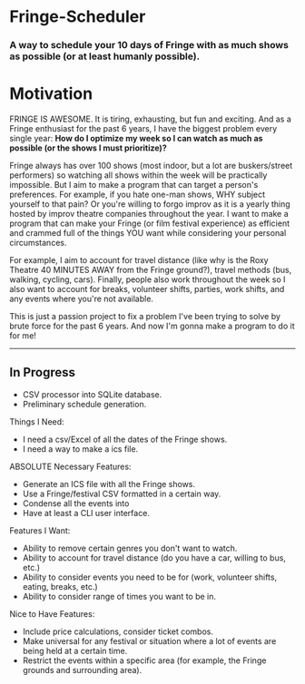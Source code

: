 # Fringe-Scheduler
### A way to schedule your 10 days of Fringe with as much shows as possible (or at least humanly possible).

# Motivation

FRINGE IS AWESOME. It is tiring, exhausting, but fun and exciting. And as a Fringe enthusiast for the past 6 years, I have the biggest problem every single year: **How do I optimize my week so I can watch as much as possible (or the shows I must prioritize)?**

Fringe always has over 100 shows (most indoor, but a lot are buskers/street performers) so watching all shows within the week will be practically impossible. But I aim to make a program that can target a person's preferences. For example, if you hate one-man shows, WHY subject yourself to that pain? Or you're willing to forgo improv as it is a yearly thing hosted by improv theatre companies throughout the year. I want to make a program that can make your Fringe (or film festival experience) as efficient and crammed full of the things YOU want while considering your personal circumstances.

For example, I aim to account for travel distance (like why is the Roxy Theatre 40 MINUTES AWAY from the Fringe ground?), travel methods (bus, walking, cycling, cars). Finally, people also work throughout the week so I also want to account for breaks, volunteer shifts, parties, work shifts, and any events where you're not available.

This is just a passion project to fix a problem I've been trying to solve by brute force for the past 6 years. And now I'm gonna make a program to do it for me!

----

## In Progress

- CSV processor into SQLite database.
- Preliminary schedule generation.


Things I Need:
- I need a csv/Excel of all the dates of the Fringe shows.
- I need a way to make a ics file.

ABSOLUTE Necessary Features:
- Generate an ICS file with all the Fringe shows.
- Use a Fringe/festival CSV formatted in a certain way.
- Condense all the events into
- Have at least a CLI user interface.

Features I Want:
- Ability to remove certain genres you don't want to watch.
- Ability to account for travel distance (do you have a car, willing to bus, etc.)
- Ability to consider events you need to be for (work, volunteer shifts, eating, breaks, etc.)
- Ability to consider range of times you want to be in.

Nice to Have Features:
- Include price calculations, consider ticket combos.
- Make universal for any festival or situation where a lot of events are being held at a certain time.
- Restrict the events within a specific area (for example, the Fringe grounds and surrounding area).
